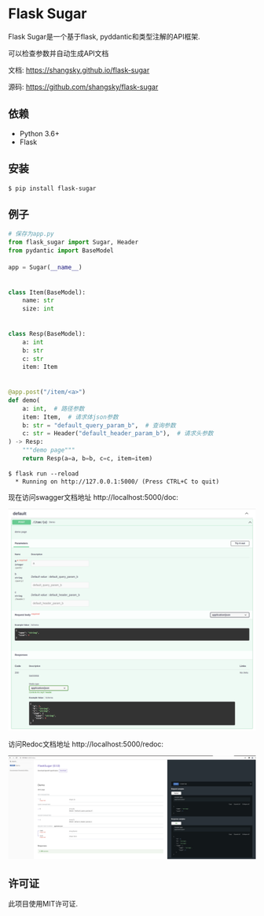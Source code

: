 # Flask Sugar

Flask Sugar是一个基于flask, pyddantic和类型注解的API框架.

可以检查参数并自动生成API文档

文档: <https://shangsky.github.io/flask-sugar>

源码: <https://github.com/shangsky/flask-sugar>


## 依赖

- Python 3.6+
- Flask

## 安装

```shell
$ pip install flask-sugar
```

## 例子

```python
# 保存为app.py
from flask_sugar import Sugar, Header
from pydantic import BaseModel

app = Sugar(__name__)


class Item(BaseModel):
    name: str
    size: int


class Resp(BaseModel):
    a: int
    b: str
    c: str
    item: Item


@app.post("/item/<a>")
def demo(
    a: int,  # 路径参数
    item: Item,  # 请求体json参数
    b: str = "default_query_param_b",  # 查询参数
    c: str = Header("default_header_param_b"),  # 请求头参数
) -> Resp:
    """demo page"""
    return Resp(a=a, b=b, c=c, item=item)
```

```shell
$ flask run --reload
  * Running on http://127.0.0.1:5000/ (Press CTRL+C to quit)
```

现在访问swagger文档地址 http://localhost:5000/doc:

![](../img/swagger-ui.png)

访问Redoc文档地址 http://localhost:5000/redoc:

![](../img/redoc.png)

## 许可证

此项目使用MIT许可证.
